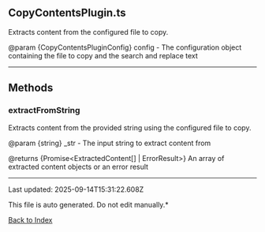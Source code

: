 ## CopyContentsPlugin.ts





 Extracts content from the configured file to copy.

 

 @param {CopyContentsPluginConfig} config - The configuration object containing the file to copy and the search and replace text

 



---



## Methods



### **extractFromString**

 Extracts content from the provided string using the configured file to copy.

 

 @param {string} _str - The input string to extract content from

 @returns {Promise<ExtractedContent[] | ErrorResult>} An array of extracted content objects or an error result

 



---



Last updated: 2025-09-14T15:31:22.608Z



This file is auto generated. Do not edit manually.*



[Back to Index](./index.md)